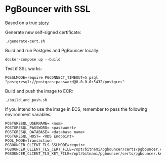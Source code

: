 # PgBouncer with SSL

Based on a true [story](https://www.crunchydata.com/blog/improving-pgbouncer-security-with-tlsssl)

Generate new self-signed certificate:
 ```
 ./generate-cert.sh
 ```

Build and run Postgres and PgBouncer locally:
```
docker-compose up --build
```

Test if SSL works:
```
PGSSLMODE=require PGCONNECT_TIMEOUT=5 psql "postgresql://postgres:password@0.0.0.0:5432/postgres"
```

Build and push the image to ECR:
```
./build_and_push.sh
```

If you intend to use the image in ECS, remember to pass the following environment variables:
```
POSTGRESQL_USERNAME= <nom>
POSTGRESQL_PASSWORD= <passwuert>
POSTGRESQL_DATABASE= <database name>
POSTGRESQL_HOST= <RDS Endpoint>
POOL_MODE=transaction
PGBOUNCER_CLIENT_TLS_SSLMODE=require
PGBOUNCER_CLIENT_TLS_CERT_FILE=/opt/bitnami/pgbouncer/certs/pgbouncer.crt
PGBOUNCER_CLIENT_TLS_KEY_FILE=/opt/bitnami/pgbouncer/certs/pgbouncer.key
```
